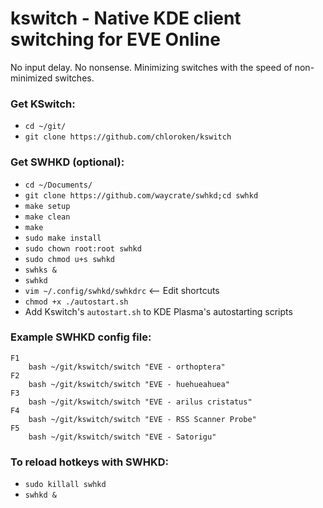 # kswitch - Native KDE client switching for EVE Online

No input delay. No nonsense. Minimizing switches with the speed of non-minimized switches.

### Get KSwitch:
- `cd ~/git/`
- `git clone https://github.com/chloroken/kswitch`

### Get SWHKD (optional):
- `cd ~/Documents/`
- `git clone https://github.com/waycrate/swhkd;cd swhkd`
- `make setup`
- `make clean`
- `make`
- `sudo make install`
- `sudo chown root:root swhkd`
- `sudo chmod u+s swhkd`
- `swhks &`
- `swhkd`
- `vim ~/.config/swhkd/swhkdrc` <-- Edit shortcuts
- `chmod +x ./autostart.sh`
- Add Kswitch's `autostart.sh` to KDE Plasma's autostarting scripts

### Example SWHKD config file:
```
F1
    bash ~/git/kswitch/switch "EVE - orthoptera"
F2
    bash ~/git/kswitch/switch "EVE - huehueahuea"
F3
    bash ~/git/kswitch/switch "EVE - arilus cristatus"
F4
    bash ~/git/kswitch/switch "EVE - RSS Scanner Probe"
F5
    bash ~/git/kswitch/switch "EVE - Satorigu"
```
### To reload hotkeys with SWHKD:
- `sudo killall swhkd`
- `swhkd &`
